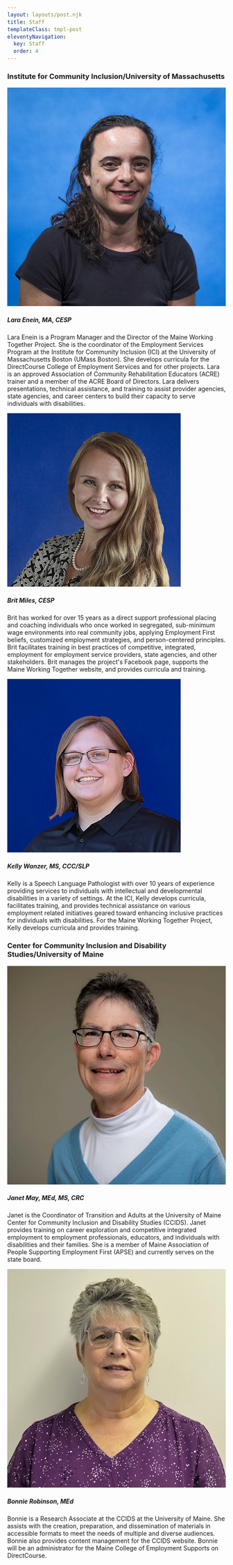 ```yaml
---
layout: layouts/post.njk
title: Staff
templateClass: tmpl-post
eleventyNavigation:
  key: Staff
  order: 4
---
```

<h3 class="border-bottom border-1">Institute for Community Inclusion/University of Massachusetts</h3>
 <div class="row pt-3 row-eq-height row-cols-1 row-cols-xs-1 row-cols-sm-2 row-cols-lg-3 align-self-stretch g-3 mb-5">
   <div class="col d-flex align-item-end">
          <div class="card shadow-sm">
            <img src="../img/staff/lara-enein.jpg" alt="Lara Enein" />
            <div class="card-body">
            <h5 class="card-title">Lara Enein, MA, CESP </h5>
              <p class="card-text">Lara Enein is a Program Manager and the Director of the Maine Working Together Project. She is the coordinator of the Employment Services Program at the Institute for Community Inclusion (ICI) at the University of Massachusetts Boston (UMass Boston). She develops curricula for the DirectCourse College of Employment Services and for other projects. Lara is an approved Association of Community Rehabilitation Educators (ACRE) trainer and a member of the ACRE Board of Directors. Lara delivers presentations, technical assistance, and training to assist provider agencies, state agencies, and career centers to build their capacity to serve individuals with disabilities. </p>
            </div>
          </div>
      </div>
       <div class="col d-flex align-item-end">
          <div class="card shadow-sm">
               <img src="../img/staff/BritniMiles.jpg" alt="Brit Miles" />
            <div class="card-body">
                <h5 class="card-title">Brit Miles, CESP</h5>
              <p class="card-text">Brit has worked for over 15 years as a direct support professional placing and coaching individuals who once worked in segregated, sub-minimum wage environments into real community jobs, applying Employment First beliefs, customized employment strategies, and person-centered principles. Brit facilitates training in best practices of competitive, integrated, employment for employment service providers, state agencies, and other stakeholders. Brit manages the project's Facebook page, supports the Maine Working Together website, and provides curricula and training.</p>
            </div>
          </div>
      </div>
        <div class="col d-flex align-item-end">
          <div class="card shadow-sm">
            <img src="../img/staff/kelly-wanzer.png" alt="Kelly Wanzer" />
            <div class="card-body">
             <h5 class="card-title">Kelly Wanzer, MS, CCC/SLP </h5>
              <p class="card-text">Kelly is a Speech Language Pathologist with over 10 years of experience providing services to individuals with intellectual and developmental disabilities in a variety of settings. At the ICI, Kelly develops curricula, facilitates training, and provides technical assistance on various employment related initiatives geared toward enhancing inclusive practices for individuals with disabilities. For the Maine Working Together Project, Kelly develops curricula and provides training.</p>
            </div>
          </div>
        </div>
</div>
     <h3 class="border-bottom border-1">Center for Community Inclusion and Disability Studies/University of Maine</h3>
       <div class="row pt-3 row-eq-height row-cols-1 row-cols-xs-1 row-cols-sm-2 row-cols-lg-3 align-self-stretch g-3">
              <div class="col d-flex align-item-end">
          <div class="card shadow-sm">
                  <img src="../img/staff/Janet-May_600x600.jpg" alt="Janet May" />
            <div class="card-body">
                <h5 class="card-title">Janet May, MEd, MS, CRC</h5>
              <p class="card-text">Janet is the Coordinator of Transition and Adults at the University of Maine Center for Community Inclusion and Disability Studies (CCIDS). Janet provides training on career exploration and competitive integrated employment to employment professionals, educators, and individuals with disabilities and their families. She is a member of Maine Association of People Supporting Employment First (APSE) and currently serves on the state board.</p>
            </div>
          </div>
      </div>
          <div class="col d-flex align-item-end">
          <div class="card shadow-sm">
             <img class="card-img-top" src="../img/staff/Bonnie_Robinson_600x600.jpg" alt="Bonnie Robinson" />
            <div class="card-body">
                <h5 class="card-title">Bonnie Robinson, MEd </h5>
              <p class="card-text">Bonnie is a Research Associate at the CCIDS at the University of Maine. She assists with the creation, preparation, and dissemination of materials in accessible formats to meet the needs of multiple and diverse audiences. Bonnie also provides content management for the CCIDS website. Bonnie will be an administrator for the Maine College of Employment Supports on DirectCourse.</p>
            </div>
          </div>
      </div>
     </div>

     